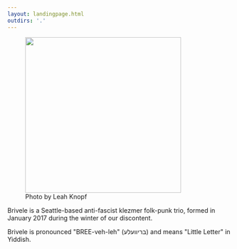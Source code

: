 ```yaml
---
layout: landingpage.html
outdirs: '.'
---
```

<div id='blurb' class='clearfix'>
<figure><img id='' src='../images/brivele-debut.jpg' width='350px'><figcaption>Photo by Leah Knopf</figcaption></figure>
<p>Brivele is a Seattle-based anti-fascist klezmer folk-punk trio, formed in January 2017 during the winter of our discontent.</p>
<p>Brivele is pronounced "BREE-veh-leh" (בריוועלע) and means "Little Letter" in Yiddish.</p>
</div>